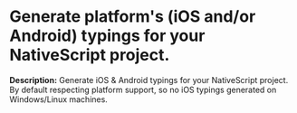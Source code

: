 # Generate platform's (iOS and/or Android) typings for your NativeScript project.

**Description:** Generate iOS & Android typings for your NativeScript project. By default respecting platform support, so no iOS typings generated on Windows/Linux machines.


